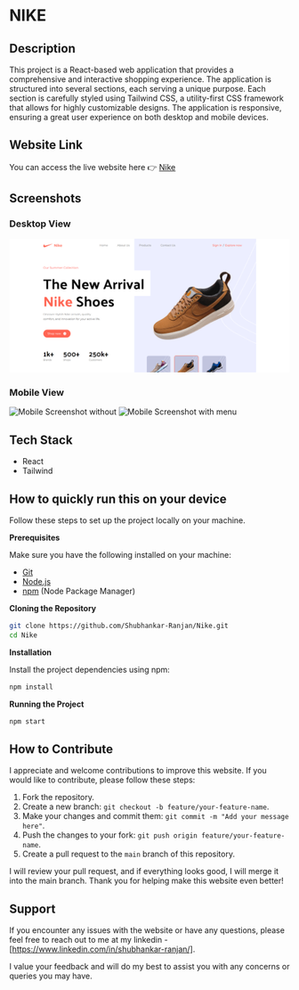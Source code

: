 # NIKE

## Description

This project is a React-based web application that provides a comprehensive and interactive shopping experience. The application is structured into several sections, each serving a unique purpose. Each section is carefully styled using Tailwind CSS, a utility-first CSS framework that allows for highly customizable designs. The application is responsive, ensuring a great user experience on both desktop and mobile devices.

## Website Link

You can access the live website here 👉 [Nike](https://ranjan-nike.netlify.app/)

## Screenshots

### Desktop View

![Desktop Screenshot](image/desktop_ss.png)

### Mobile View

![Mobile Screenshot without](image/mobile_ss1.png)
![Mobile Screenshot with menu](image/mobile_ss2.png)

## Tech Stack

- React
- Tailwind

## How to quickly run this on your device

Follow these steps to set up the project locally on your machine.

**Prerequisites**

Make sure you have the following installed on your machine:

- [Git](https://git-scm.com/)
- [Node.js](https://nodejs.org/en)
- [npm](https://www.npmjs.com/) (Node Package Manager)

**Cloning the Repository**

```bash
git clone https://github.com/Shubhankar-Ranjan/Nike.git
cd Nike
```

**Installation**

Install the project dependencies using npm:

```bash
npm install
```


**Running the Project**

```bash
npm start
```

## How to Contribute

I appreciate and welcome contributions to improve this website. If you would like to contribute, please follow these steps:

1. Fork the repository.
2. Create a new branch: `git checkout -b feature/your-feature-name`.
3. Make your changes and commit them: `git commit -m "Add your message here"`.
4. Push the changes to your fork: `git push origin feature/your-feature-name`.
5. Create a pull request to the `main` branch of this repository.

I will review your pull request, and if everything looks good, I will merge it into the main branch. Thank you for helping make this website even better!

## Support

If you encounter any issues with the website or have any questions, please feel free to reach out to me at my linkedin - [https://www.linkedin.com/in/shubhankar-ranjan/].

I value your feedback and will do my best to assist you with any concerns or queries you may have.
